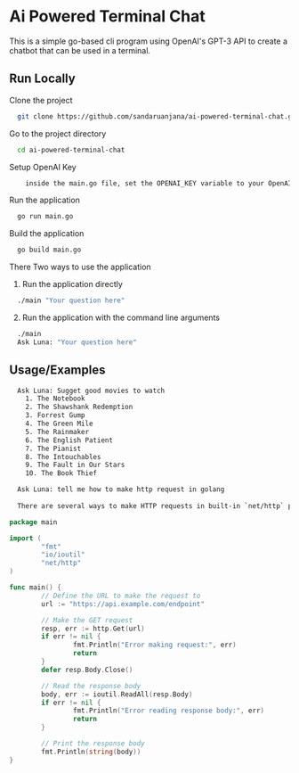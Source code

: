 # Ai Powered Terminal Chat

This is a simple go-based cli program using OpenAI's GPT-3 API to create a chatbot that can be used in a terminal. 


## Run Locally

Clone the project

```bash
  git clone https://github.com/sandaruanjana/ai-powered-terminal-chat.git

```

Go to the project directory

```bash
  cd ai-powered-terminal-chat
```

Setup OpenAI Key

```bash
    inside the main.go file, set the OPENAI_KEY variable to your OpenAI API key
```


Run the application
    
```bash
  go run main.go
```

Build the application

```bash
  go build main.go
```

There Two ways to use the application

1. Run the application directly

```bash
  ./main "Your question here"
```

2. Run the application with the command line arguments

```bash
  ./main
  Ask Luna: "Your question here"
```

## Usage/Examples

```bash
  Ask Luna: Sugget good movies to watch
    1. The Notebook
    2. The Shawshank Redemption
    3. Forrest Gump
    4. The Green Mile
    5. The Rainmaker
    6. The English Patient
    7. The Pianist
    8. The Intouchables
    9. The Fault in Our Stars
    10. The Book Thief
```

```bash
  Ask Luna: tell me how to make http request in golang
  
  There are several ways to make HTTP requests in built-in `net/http` package. Here's an example of how to make a GET request to an API endpoint:
```
``` go
package main

import (
        "fmt"
        "io/ioutil"
        "net/http"
)

func main() {
        // Define the URL to make the request to
        url := "https://api.example.com/endpoint"

        // Make the GET request
        resp, err := http.Get(url)
        if err != nil {
                fmt.Println("Error making request:", err)
                return
        }
        defer resp.Body.Close()

        // Read the response body
        body, err := ioutil.ReadAll(resp.Body)
        if err != nil {
                fmt.Println("Error reading response body:", err)
                return
        }

        // Print the response body
        fmt.Println(string(body))
}
```

